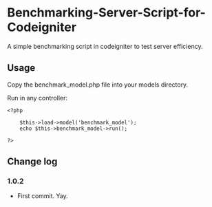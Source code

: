 Benchmarking-Server-Script-for-Codeigniter
==========================================

A simple benchmarking script in codeigniter to test server efficiency.

## Usage

Copy the benchmark_model.php file into your models directory.

Run in any controller:

	<?php
		
		$this->load->model('benchmark_model');
		echo $this->benchmark_model->run();
		
	?>

## Change log

### 1.0.2
* First commit. Yay.